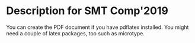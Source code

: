 Description for SMT Comp'2019
====

You can create the PDF document if you have pdflatex installed. You might need a couple of latex packages, too such as microtype.
